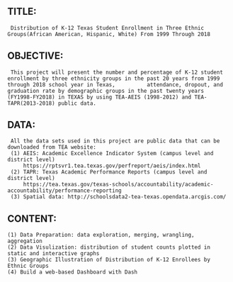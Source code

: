 ## TITLE: 
     Distribution of K-12 Texas Student Enrollment in Three Ethnic Groups(African American, Hispanic, White) From 1999 Through 2018 

## OBJECTIVE: 
     This project will present the number and percentage of K-12 student enrollment by three ethnicity groups in the past 20 years from 1999 through 2018 school year in Texas,          attendance, dropout, and graduation rate by demographic groups in the past twenty years (FY1998-FY2018) in TEXAS by using TEA-AEIS (1998-2012) and TEA-TAPR(2013-2018) public data. 
## DATA: 
     All the data sets used in this project are public data that can be downloaded from TEA website:
     (1) AEIS: Academic Excellence Indicator System (campus level and district level)
         https://rptsvr1.tea.texas.gov/perfreport/aeis/index.html
     (2) TAPR: Texas Academic Performance Reports (campus level and district level)
         https://tea.texas.gov/texas-schools/accountability/academic-accountability/performance-reporting
     (3) Spatial data: http://schoolsdata2-tea-texas.opendata.arcgis.com/
## CONTENT:
    (1) Data Preparation: data exploration, merging, wrangling, aggregation
    (2) Data Visulization: distribution of student counts plotted in static and interactive graphs
    (3) Geographic Illustration of Distribution of K-12 Enrollees by Ethnic Groups 
    (4) Build a web-based Dashboard with Dash
